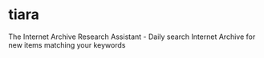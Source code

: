 # tiara
The Internet Archive Research Assistant - Daily search Internet Archive for new items matching your keywords
